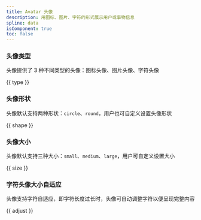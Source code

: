 ```yaml
---
title: Avatar 头像
description: 用图标、图片、字符的形式展示用户或事物信息
spline: data
isComponent: true
toc: false
---
```


### 头像类型

头像提供了 3 种不同类型的头像：图标头像、图片头像、字符头像

{{ type }}

### 头像形状

头像默认支持两种形状：`circle`、`round`，用户也可自定义设置头像形状

{{ shape }}

### 头像大小

头像默认支持三种大小：`small`、`medium`、`large`，用户可自定义设置大小

{{ size }}

### 字符头像大小自适应

头像支持字符自适应，即字符长度过长时，头像可自动调整字符以便呈现完整内容

{{ adjust }}
